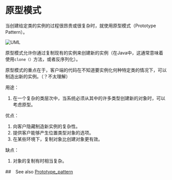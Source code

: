 # 原型模式

当创建给定类的实例的过程很昂贵或很复杂时，就使用原型模式（Prototype Pattern）。


![UML](http://ww4.sinaimg.cn/large/98900c07jw1f6glqr208bj20xc0daq4b.jpg)

原型模式允许你通过复制现有的实例来创建新的实例（在Java中，这通常意味着使用`clone（）`方法，或者反序列化）。


原型模式的重点在于，客户端的代码在不知道要实例化何种特定类的情况下，可以制造出新的实例。（？不太理解）  


用途：

1. 在一个复杂的类层次中，当系统必须从其中的许多类型创建新的对象时，可以考虑原型。  

优点：

1. 向客户隐藏制造新实例的复杂性。
2. 提供客户能够产生位置类型对象的选项。
3. 在某些环境下，复制对象比创建对象更有效。

缺点：

1. 对象的复制有时相当复杂。

##　See also
[Prototype_pattern](https://en.wikipedia.org/wiki/Prototype_pattern)
